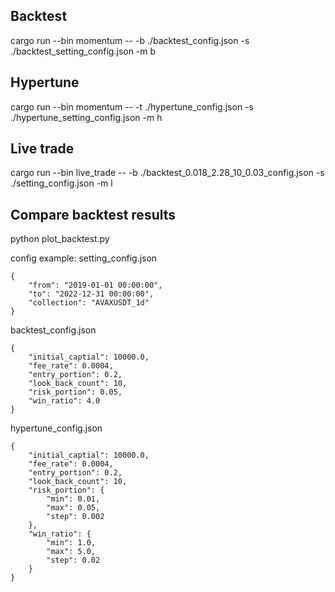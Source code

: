 ## Backtest
cargo run --bin momentum -- -b ./backtest_config.json -s ./backtest_setting_config.json -m b

## Hypertune
cargo run --bin momentum -- -t ./hypertune_config.json -s ./hypertune_setting_config.json -m h

## Live trade
cargo run --bin live_trade -- -b ./backtest_0.018_2.28_10_0.03_config.json -s ./setting_config.json -m l

## Compare backtest results
python plot_backtest.py

config example:
setting_config.json
```
{
    "from": "2019-01-01 00:00:00",
    "to": "2022-12-31 00:00:00",
    "collection": "AVAXUSDT_1d"
}
```

backtest_config.json
```
{
    "initial_captial": 10000.0,
    "fee_rate": 0.0004,
    "entry_portion": 0.2,
    "look_back_count": 10,
    "risk_portion": 0.05,
    "win_ratio": 4.0
}
```

hypertune_config.json
```
{
    "initial_captial": 10000.0,
    "fee_rate": 0.0004,
    "entry_portion": 0.2,
    "look_back_count": 10,
    "risk_portion": {
        "min": 0.01,
        "max": 0.05,
        "step": 0.002
    },
    "win_ratio": {
        "min": 1.0,
        "max": 5.0,
        "step": 0.02
    }
}
```